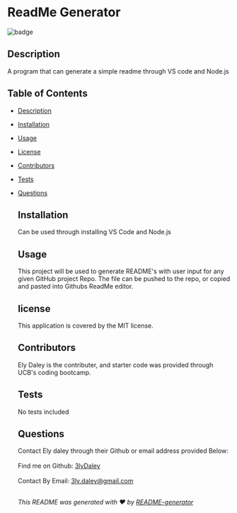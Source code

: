 # ReadMe Generator
  
  ![badge](https://img.shields.io/badge/license-MIT-brightgreen)<br />

  ## Description
  A program that can generate a simple readme through VS code and Node.js

  ## Table of Contents
- [Description](#description)
- [Installation](#installation)
- [Usage](#usage)
- [License](#license)
- [Contributors](#contributeos)
- [Tests](#tests)
- [Questions](#questions)

  ## Installation
    Can be used through installing VS Code and Node.js

  ## Usage
    This project will be used to generate README's with user input for any given GitHub project Repo. The file can be pushed to the repo, or copied and pasted into Githubs ReadMe editor.
  
  ## license 
    This application is covered by the MIT license.


  ## Contributors
    Ely Daley is the contributer, and starter code was provided through UCB's coding bootcamp.

  ## Tests
    No tests included

  ## Questions
    Contact Ely daley through their Github or email address provided Below: <br/>
    </br>
    Find me on Github: [3lyDaley](https://github.com/3lyDaley
    )</br>
    </br>
    Contact By Email: 3ly.daley@gmail.com</br></br>

    _This README was generated with ❤️ by [README-generator](https://github.com/3lyDaley/ReadMe-Generator)_
    